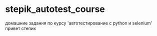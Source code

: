 # stepik_autotest_course
домашние задания по курсу 'автотестирование с python и selenium'
привет степик
